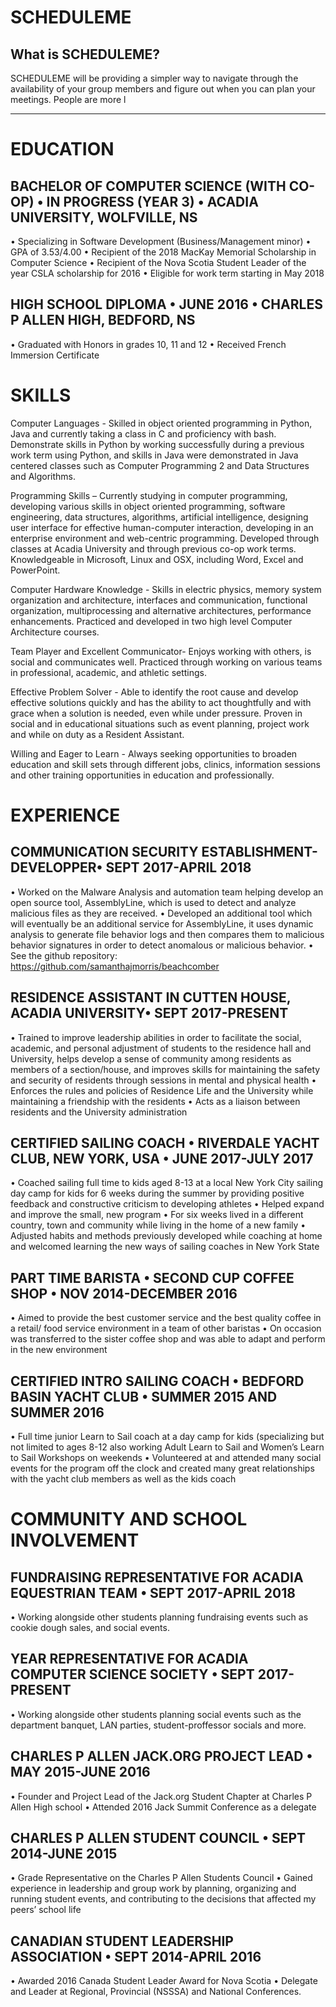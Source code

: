 # SCHEDULEME

## What is SCHEDULEME?

SCHEDULEME will be providing a simpler way to navigate through the availability of your group members and figure out when you can plan your meetings. People are more l




---

# EDUCATION

## BACHELOR OF COMPUTER SCIENCE (WITH CO-OP) • IN PROGRESS (YEAR 3) • ACADIA UNIVERSITY, WOLFVILLE, NS
•	Specializing in Software Development (Business/Management minor) 
•	GPA of 3.53/4.00
•	Recipient of the 2018 MacKay Memorial Scholarship in Computer Science
•	Recipient of the Nova Scotia Student Leader of the year CSLA scholarship for 2016
•	Eligible for work term starting in May 2018

## HIGH SCHOOL DIPLOMA • JUNE 2016 • CHARLES P ALLEN HIGH, BEDFORD, NS
•	Graduated with Honors in grades 10, 11 and 12
•	Received French Immersion Certificate

# SKILLS
Computer Languages - Skilled in object oriented programming in Python, Java and currently taking a class in C and proficiency with bash. Demonstrate skills in Python by working successfully during a previous work term using Python, and skills in Java were demonstrated in Java centered classes such as Computer Programming 2 and Data Structures and Algorithms.

Programming Skills – Currently studying in computer programming, developing various skills in object oriented programming,  software engineering, data structures, algorithms, artificial intelligence, designing user interface for effective human-computer interaction, developing in an enterprise environment and web-centric programming. Developed through classes at Acadia University and through previous co-op work terms. Knowledgeable in Microsoft, Linux and OSX, including Word, Excel and PowerPoint.

Computer Hardware Knowledge - Skills in electric physics, memory system organization and architecture, interfaces and communication, functional organization, multiprocessing and alternative architectures, performance enhancements. Practiced and developed in two high level Computer Architecture courses.

Team Player and Excellent Communicator- Enjoys working with others, is social and communicates well. Practiced through working on various teams in professional, academic, and athletic settings.

Effective Problem Solver - Able to identify the root cause and develop effective solutions quickly and has the ability to act thoughtfully and with grace when a solution is needed, even while under pressure. Proven in social and in educational situations such as event planning, project work and while on duty as a Resident Assistant.

Willing and Eager to Learn - Always seeking opportunities to broaden education and skill sets through different jobs, clinics, information sessions and other training opportunities in education and professionally.


# EXPERIENCE

## COMMUNICATION SECURITY ESTABLISHMENT- DEVELOPPER• SEPT 2017-APRIL 2018
•	Worked on the Malware Analysis and automation team helping develop an open source tool, AssemblyLine, which is used to detect and analyze malicious files as they are received. 
•	Developed an additional tool which will eventually be an additional service for AssemblyLine, it uses dynamic analysis to generate file behavior logs and then compares them to malicious behavior signatures in order to detect anomalous or malicious behavior.
•	See the github repository: https://github.com/samanthajmorris/beachcomber

## RESIDENCE ASSISTANT IN CUTTEN HOUSE, ACADIA UNIVERSITY• SEPT 2017-PRESENT
•	Trained to improve leadership abilities in order to facilitate the social, academic, and personal adjustment of students to the residence hall and University, helps develop a sense of community among residents as members of a section/house, and improves skills for maintaining the safety and security of residents through sessions in mental and physical health 
•	Enforces the rules and policies of Residence Life and the University while maintaining a friendship with the residents
•	Acts as a liaison between residents and the University administration

## CERTIFIED SAILING COACH • RIVERDALE YACHT CLUB, NEW YORK, USA • JUNE 2017-JULY 2017
•	Coached sailing full time to kids aged 8-13 at a local New York City sailing day camp for kids for 6 weeks during the summer by providing positive feedback and constructive criticism to developing athletes
•	Helped expand and improve the small, new program
•	For six weeks lived in a different country, town and community while living in the home of a new family
•	Adjusted habits and methods previously developed while coaching at home and welcomed learning the new ways of sailing coaches in New York State

## PART TIME BARISTA • SECOND CUP COFFEE SHOP • NOV 2014-DECEMBER 2016
•	Aimed to provide the best customer service and the best quality coffee in a retail/ food service environment in a team of other baristas
•	On occasion was transferred to the sister coffee shop and was able to adapt and perform in the new environment

## CERTIFIED INTRO SAILING COACH • BEDFORD BASIN YACHT CLUB • SUMMER 2015 AND SUMMER 2016
•	Full time junior Learn to Sail coach at a day camp for kids (specializing but not limited to ages 8-12 also working Adult Learn to Sail and Women’s Learn to Sail Workshops on weekends
•	Volunteered at and attended many social events for the program off the clock and created many great relationships with the yacht club members as well as the kids coach 


# COMMUNITY AND SCHOOL INVOLVEMENT

## FUNDRAISING REPRESENTATIVE FOR ACADIA EQUESTRIAN TEAM • SEPT 2017-APRIL 2018
•	Working alongside other students planning fundraising events such as cookie dough sales, and social events.

## YEAR REPRESENTATIVE FOR ACADIA COMPUTER SCIENCE SOCIETY • SEPT 2017-PRESENT
•	Working alongside other students planning social events such as the department banquet, LAN parties, student-proffessor socials and more.

## CHARLES P ALLEN JACK.ORG PROJECT LEAD • MAY 2015-JUNE 2016
•	Founder and Project Lead of the Jack.org Student Chapter at Charles P Allen High school
•	Attended 2016 Jack Summit Conference as a delegate

## CHARLES P ALLEN STUDENT COUNCIL • SEPT 2014-JUNE 2015
•	Grade Representative on the Charles P Allen Students Council
•	Gained experience in leadership and group work by planning, organizing and running student events, and contributing to the decisions that affected my peers’ school life

## CANADIAN STUDENT LEADERSHIP ASSOCIATION • SEPT 2014-APRIL 2016
•	Awarded 2016 Canada Student Leader Award for Nova Scotia
•	Delegate and Leader at Regional, Provincial (NSSSA) and National Conferences.

